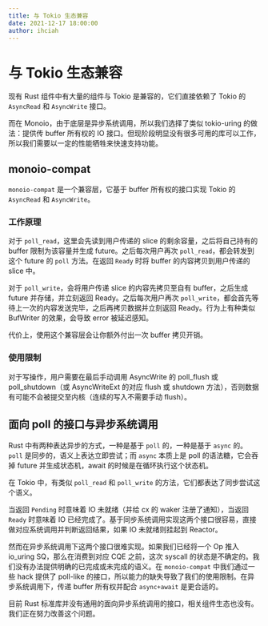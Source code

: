 ```yaml
---
title: 与 Tokio 生态兼容
date: 2021-12-17 18:00:00
author: ihciah
---
```


# 与 Tokio 生态兼容
现有 Rust 组件中有大量的组件与 Tokio 是兼容的，它们直接依赖了 Tokio 的 `AsyncRead` 和 `AsyncWrite` 接口。

而在 Monoio，由于底层是异步系统调用，所以我们选择了类似 tokio-uring 的做法：提供传 buffer 所有权的 IO 接口。但现阶段明显没有很多可用的库可以工作，所以我们需要以一定的性能牺牲来快速支持功能。

## monoio-compat
`monoio-compat` 是一个兼容层，它基于 buffer 所有权的接口实现 Tokio 的 `AsyncRead` 和 `AsyncWrite`。

### 工作原理
对于 `poll_read`，这里会先读到用户传递的 slice 的剩余容量，之后将自己持有的 buffer 限制为该容量并生成 future。之后每次用户再次 `poll_read`，都会转发到这个 future 的 `poll` 方法。在返回 `Ready` 时将 buffer 的内容拷贝到用户传递的 slice 中。

对于 `poll_write`，会将用户传递 slice 的内容先拷贝至自有 buffer，之后生成 future 并存储，并立刻返回 Ready。之后每次用户再次 `poll_write`，都会首先等待上一次的内容发送完毕，之后再拷贝数据并立刻返回 Ready。行为上有种类似 BufWriter 的效果，会导致 error 被延迟感知。

代价上，使用这个兼容层会让你额外付出一次 buffer 拷贝开销。

### 使用限制
对于写操作，用户需要在最后手动调用 AsyncWrite 的 poll_flush 或 poll_shutdown（或 AsyncWriteExt 的对应 flush 或 shutdown 方法），否则数据有可能不会被提交至内核（连续的写入不需要手动 flush）。

## 面向 poll 的接口与异步系统调用
Rust 中有两种表达异步的方式，一种是基于 `poll` 的，一种是基于 `async` 的。`poll` 是同步的，语义上表达立即尝试；而 `async` 本质上是 poll 的语法糖，它会吞掉 future 并生成状态机，await 的时候是在循环执行这个状态机。

在 Tokio 中，有类似 `poll_read` 和 `poll_write` 的方法，它们都表达了同步尝试这个语义。

当返回 `Pending` 时意味着 IO 未就绪（并给 cx 的 waker 注册了通知），当返回 `Ready` 时意味着 IO 已经完成了。基于同步系统调用实现这两个接口很容易，直接做对应系统调用并判断返回结果，如果 IO 未就绪则挂起到 Reactor。

然而在异步系统调用下这两个接口很难实现。如果我们已经将一个 Op 推入 io_uring SQ，那么在消费到对应 CQE 之前，这次 syscall 的状态是不确定的。我们没有办法提供明确的已完成或未完成的语义。在 `monoio-compat` 中我们通过一些 hack 提供了 poll-like 的接口，所以能力的缺失导致了我们的使用限制。在异步系统调用下，传递 buffer 所有权并配合 `async+await` 是更合适的。

目前 Rust 标准库并没有通用的面向异步系统调用的接口，相关组件生态也没有。我们正在努力改善这个问题。